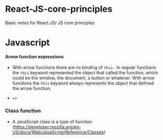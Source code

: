 # React-JS-core-principles
Basic notes for React.JS/ JS core principles
# Javascript 

#### Arrow function expressions

- With arrow functions there are no binding of `this` . In regular functions the `this` keyword represented the object that called the function, which could be the window, the document, a button or whatever. With arrow functions the `this` keyword always represents the object that defined the arrow function.

- `=>` 

### Class function

- A JavaScript class is a type of function
(https://developer.mozilla.org/en-US/docs/Web/JavaScript/Reference/Classes)
